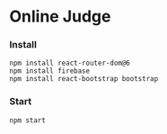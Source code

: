 # Online Judge

### Install

    npm install react-router-dom@6
    npm install firebase
    npm install react-bootstrap bootstrap

### Start
    npm start
